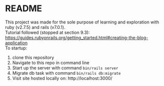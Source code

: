 # README

This project was made for the sole purpose of learning and exploration with ruby (v2.7.5) and rails (v7.0.1).
<br>
Tutorial followed (stopped at section 9.3): https://guides.rubyonrails.org/getting_started.html#creating-the-blog-application
<br>
To startup:
1. clone this repository
2. Navigate to this repo in command line
3. Start up the server with command `bin/rails server`
4. Migrate db task with command `bin/rails db:migrate`
5. Visit site hosted locally on: http://localhost:3000/
